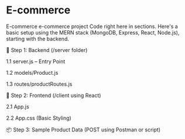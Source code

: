# E-commerce
E-commerce
e-commerce project 
Code right here in sections. Here's a basic setup using the MERN stack (MongoDB, Express, React, Node.js), starting with the backend.

🧠 Step 1: Backend (/server folder)

1.1 server.js – Entry Point

1.2 models/Product.js

1.3 routes/productRoutes.js

🎨 Step 2: Frontend (/client using React)

2.1 App.js

2.2 App.css (Basic Styling)

📦 Step 3: Sample Product Data (POST using Postman or script)

